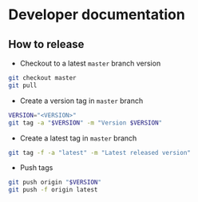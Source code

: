 # Developer documentation

## How to release
* Checkout to a latest `master` branch version
```bash
git checkout master
git pull
```

* Create a version tag in `master` branch
```bash
VERSION="<VERSION>"
git tag -a "$VERSION" -m "Version $VERSION"
```

* Create a latest tag in `master` branch
```bash
git tag -f -a "latest" -m "Latest released version"
```

* Push tags
```bash
git push origin "$VERSION"
git push -f origin latest
```
